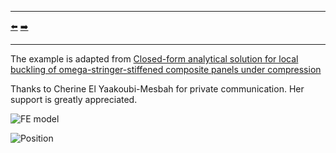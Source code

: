 ***
[⬅️](../009/README.md "Previous example")
[➡️](../011/README.md "Next example")
***

The example is adapted from [Closed-form analytical solution for local buckling of omega-stringer-stiffened composite panels under compression](https://doi.org/10.1016/j.compstruct.2024.118716)

Thanks to Cherine El Yaakoubi-Mesbah for private communication. Her support is greatly appreciated.

![FE model](fe_model.png "Panel reinforced with omega-stringer")

![Position](position.gif "Position of omega stiffener")
